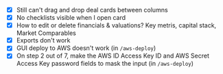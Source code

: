 - [x] Still can't drag and drop deal cards between columns
- [x] No checklists visible when I open card
- [x] How to edit or delete financials & valuations? Key metris, capital stack, Market Comparables
- [x] Exports don't work
- [x] GUI deploy to AWS doesn't work (in `/aws-deploy`)
- [x] On step 2 out of 7, make the AWS ID Access Key ID and AWS Secret Access Key password fields to mask the input (in `/aws-deploy`)